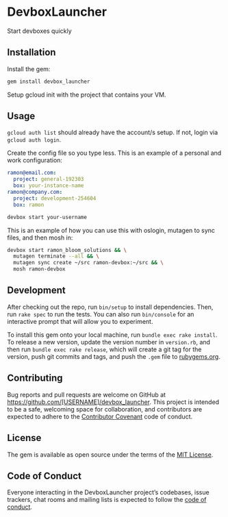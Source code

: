 # DevboxLauncher

Start devboxes quickly

## Installation

Install the gem:

```sh
gem install devbox_launcher
```

Setup gcloud init with the project that contains your VM.

## Usage

`gcloud auth list` should already have the account/s setup. If not, login via `gcloud auth login`.

Create the config file so you type less. This is an example of a personal and work configuration:

```yml
ramon@email.com:
  project: general-192303
  box: your-instance-name
ramon@company.com:
  project: development-254604
  box: ramon
```

```sh
devbox start your-username
```

This is an example of how you can use this with oslogin, mutagen to sync files, and then mosh in:

```sh
devbox start ramon_bloom_solutions && \
  mutagen terminate --all && \
  mutagen sync create ~/src ramon-devbox:~/src && \
  mosh ramon-devbox
```

## Development

After checking out the repo, run `bin/setup` to install dependencies. Then, run `rake spec` to run the tests. You can also run `bin/console` for an interactive prompt that will allow you to experiment.

To install this gem onto your local machine, run `bundle exec rake install`. To release a new version, update the version number in `version.rb`, and then run `bundle exec rake release`, which will create a git tag for the version, push git commits and tags, and push the `.gem` file to [rubygems.org](https://rubygems.org).

## Contributing

Bug reports and pull requests are welcome on GitHub at https://github.com/[USERNAME]/devbox_launcher. This project is intended to be a safe, welcoming space for collaboration, and contributors are expected to adhere to the [Contributor Covenant](http://contributor-covenant.org) code of conduct.

## License

The gem is available as open source under the terms of the [MIT License](https://opensource.org/licenses/MIT).

## Code of Conduct

Everyone interacting in the DevboxLauncher project’s codebases, issue trackers, chat rooms and mailing lists is expected to follow the [code of conduct](https://github.com/[USERNAME]/devbox_launcher/blob/master/CODE_OF_CONDUCT.md).
